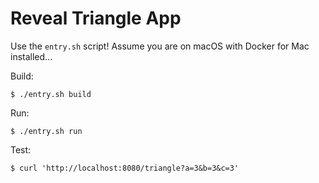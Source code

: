 # Reveal Triangle App

Use the `entry.sh` script! Assume you are on macOS with Docker for Mac installed...


Build:

    $ ./entry.sh build


Run:

    $ ./entry.sh run


Test:

    $ curl 'http://localhost:8080/triangle?a=3&b=3&c=3'

